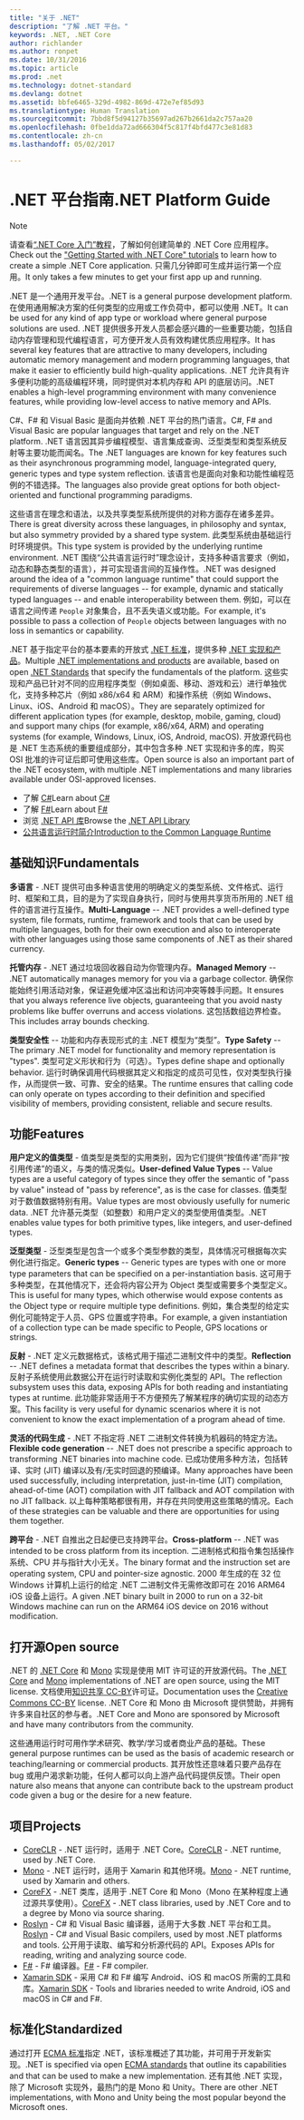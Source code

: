 ```yaml
---
title: "关于 .NET"
description: "了解 .NET 平台。"
keywords: .NET, .NET Core
author: richlander
ms.author: ronpet
ms.date: 10/31/2016
ms.topic: article
ms.prod: .net
ms.technology: dotnet-standard
ms.devlang: dotnet
ms.assetid: bbfe6465-329d-4982-869d-472e7ef85d93
ms.translationtype: Human Translation
ms.sourcegitcommit: 7bbd8f5d94127b35697ad267b2661da2c757aa20
ms.openlocfilehash: 0fbe1dda72ad666304f5c817f4bfd477c3e81d83
ms.contentlocale: zh-cn
ms.lasthandoff: 05/02/2017

---
```


# <a name="net-platform-guide"></a><span data-ttu-id="f0588-104">.NET 平台指南</span><span class="sxs-lookup"><span data-stu-id="f0588-104">.NET Platform Guide</span></span>

> [!NOTE]
> <span data-ttu-id="f0588-105">请查看[“.NET Core 入门”教程](../core/getting-started.md)，了解如何创建简单的 .NET Core 应用程序。</span><span class="sxs-lookup"><span data-stu-id="f0588-105">Check out the ["Getting Started with .NET Core" tutorials](../core/getting-started.md) to learn how to create a simple .NET Core application.</span></span> <span data-ttu-id="f0588-106">只需几分钟即可生成并运行第一个应用。</span><span class="sxs-lookup"><span data-stu-id="f0588-106">It only takes a few minutes to get your first app up and running.</span></span>

<span data-ttu-id="f0588-107">.NET 是一个通用开发平台。</span><span class="sxs-lookup"><span data-stu-id="f0588-107">.NET is a general purpose development platform.</span></span> <span data-ttu-id="f0588-108">在使用通用解决方案的任何类型的应用或工作负荷中，都可以使用 .NET。</span><span class="sxs-lookup"><span data-stu-id="f0588-108">It can be used for any kind of app type or workload where general purpose solutions are used.</span></span> <span data-ttu-id="f0588-109">.NET 提供很多开发人员都会感兴趣的一些重要功能，包括自动内存管理和现代编程语言，可方便开发人员有效构建优质应用程序。</span><span class="sxs-lookup"><span data-stu-id="f0588-109">It has several key features that are attractive to many developers, including automatic memory management and modern programming languages, that make it easier to efficiently build high-quality applications.</span></span> <span data-ttu-id="f0588-110">.NET 允许具有许多便利功能的高级编程环境，同时提供对本机内存和 API 的底层访问。</span><span class="sxs-lookup"><span data-stu-id="f0588-110">.NET enables a high-level programming environment with many convenience features, while providing low-level access to native memory and APIs.</span></span>

<span data-ttu-id="f0588-111">C#、F# 和 Visual Basic 是面向并依赖 .NET 平台的热门语言。</span><span class="sxs-lookup"><span data-stu-id="f0588-111">C#, F# and Visual Basic are popular languages that target and rely on the .NET platform.</span></span> <span data-ttu-id="f0588-112">.NET 语言因其异步编程模型、语言集成查询、泛型类型和类型系统反射等主要功能而闻名。</span><span class="sxs-lookup"><span data-stu-id="f0588-112">The .NET languages are known for key features such as their asynchronous programming model, language-integrated query, generic types and type system reflection.</span></span> <span data-ttu-id="f0588-113">该语言也是面向对象和功能性编程范例的不错选择。</span><span class="sxs-lookup"><span data-stu-id="f0588-113">The languages also provide great options for both object-oriented and functional programming paradigms.</span></span>

<span data-ttu-id="f0588-114">这些语言在理念和语法，以及共享类型系统所提供的对称方面存在诸多差异。</span><span class="sxs-lookup"><span data-stu-id="f0588-114">There is great diversity across these languages, in philosophy and syntax, but also symmetry provided by a shared type system.</span></span> <span data-ttu-id="f0588-115">此类型系统由基础运行时环境提供。</span><span class="sxs-lookup"><span data-stu-id="f0588-115">This type system is provided by the underlying runtime environment.</span></span> <span data-ttu-id="f0588-116">.NET 围绕“公共语言运行时”理念设计，支持多种语言要求（例如，动态和静态类型的语言），并可实现语言间的互操作性。</span><span class="sxs-lookup"><span data-stu-id="f0588-116">.NET was designed around the idea of a "common language runtime" that could support the requirements of diverse languages -- for example, dynamic and statically typed languages -- and enable interoperability between them.</span></span> <span data-ttu-id="f0588-117">例如，可以在语言之间传递 `People` 对象集合，且不丢失语义或功能。</span><span class="sxs-lookup"><span data-stu-id="f0588-117">For example, it's possible to pass a collection of `People` objects between languages with no loss in semantics or capability.</span></span>

<span data-ttu-id="f0588-118">.NET 基于指定平台的基本要素的开放式 [.NET 标准](https://github.com/dotnet/coreclr/blob/master/Documentation/project-docs/dotnet-standards.md)，提供多种 [.NET 实现和产品](components.md)。</span><span class="sxs-lookup"><span data-stu-id="f0588-118">Multiple [.NET implementations and products](components.md) are available, based on open [.NET Standards](https://github.com/dotnet/coreclr/blob/master/Documentation/project-docs/dotnet-standards.md) that specify the fundamentals of the platform.</span></span> <span data-ttu-id="f0588-119">这些实现和产品已针对不同的应用程序类型（例如桌面、移动、游戏和云）进行单独优化，支持多种芯片（例如 x86/x64 和 ARM）和操作系统（例如 Windows、Linux、iOS、Android 和 macOS）。</span><span class="sxs-lookup"><span data-stu-id="f0588-119">They are separately optimized for different application types (for example, desktop, mobile, gaming, cloud) and support many chips (for example, x86/x64, ARM) and operating systems (for example, Windows, Linux, iOS, Android, macOS).</span></span> <span data-ttu-id="f0588-120">开放源代码也是 .NET 生态系统的重要组成部分，其中包含多种 .NET 实现和许多的库，购买 OSI 批准的许可证后即可使用这些库。</span><span class="sxs-lookup"><span data-stu-id="f0588-120">Open source is also an important part of the .NET ecosystem, with multiple .NET implementations and many libraries available under OSI-approved licenses.</span></span>

- <span data-ttu-id="f0588-121">了解 [C#](../csharp/index.md)</span><span class="sxs-lookup"><span data-stu-id="f0588-121">Learn about [C#](../csharp/index.md)</span></span>
- <span data-ttu-id="f0588-122">了解 [F#](../fsharp/index.md)</span><span class="sxs-lookup"><span data-stu-id="f0588-122">Learn about [F#](../fsharp/index.md)</span></span>
- <span data-ttu-id="f0588-123">浏览 [.NET API 库](../../api/index.md)</span><span class="sxs-lookup"><span data-stu-id="f0588-123">Browse the [.NET API Library](../../api/index.md)</span></span>
- [<span data-ttu-id="f0588-124">公共语言运行时简介</span><span class="sxs-lookup"><span data-stu-id="f0588-124">Introduction to the Common Language Runtime</span></span>](https://github.com/dotnet/coreclr/blob/master/Documentation/botr/intro-to-clr.md)

<a name="fundamentals"></a><span data-ttu-id="f0588-125">基础知识</span><span class="sxs-lookup"><span data-stu-id="f0588-125">Fundamentals</span></span>
------------

<span data-ttu-id="f0588-126">**多语言** - .NET 提供可由多种语言使用的明确定义的类型系统、文件格式、运行时、框架和工具，目的是为了实现自身执行，同时与使用共享货币所用的 .NET 组件的语言进行互操作。</span><span class="sxs-lookup"><span data-stu-id="f0588-126">**Multi-Language** -- .NET provides a well-defined type system, file formats, runtime, framework and tools that can be used by multiple languages, both for their own execution and also to interoperate with other languages using those same components of .NET as their shared currency.</span></span>

<span data-ttu-id="f0588-127">**托管内存** - .NET 通过垃圾回收器自动为你管理内存。</span><span class="sxs-lookup"><span data-stu-id="f0588-127">**Managed Memory** -- .NET automatically manages memory for you via a garbage collector.</span></span> <span data-ttu-id="f0588-128">确保你能始终引用活动对象，保证避免缓冲区溢出和访问冲突等棘手问题。</span><span class="sxs-lookup"><span data-stu-id="f0588-128">It ensures that you always reference live objects, guaranteeing that you avoid nasty problems like buffer overruns and access violations.</span></span> <span data-ttu-id="f0588-129">这包括数组边界检查。</span><span class="sxs-lookup"><span data-stu-id="f0588-129">This includes array bounds checking.</span></span>

<span data-ttu-id="f0588-130">**类型安全性** -- 功能和内存表现形式的主 .NET 模型为“类型”。</span><span class="sxs-lookup"><span data-stu-id="f0588-130">**Type Safety** -- The primary .NET model for functionality and memory representation is "types".</span></span> <span data-ttu-id="f0588-131">类型可定义形状和行为（可选）。</span><span class="sxs-lookup"><span data-stu-id="f0588-131">Types define shape and optionally behavior.</span></span> <span data-ttu-id="f0588-132">运行时确保调用代码根据其定义和指定的成员可见性，仅对类型执行操作，从而提供一致、可靠、安全的结果。</span><span class="sxs-lookup"><span data-stu-id="f0588-132">The runtime ensures that calling code can only operate on types according to their definition and specified visibility of members, providing consistent, reliable and secure results.</span></span>

<a name="features"></a><span data-ttu-id="f0588-133">功能</span><span class="sxs-lookup"><span data-stu-id="f0588-133">Features</span></span>
--------

<span data-ttu-id="f0588-134">**用户定义的值类型** - 值类型是类型的实用类别，因为它们提供“按值传递”而非“按引用传递”的语义，与类的情况类似。</span><span class="sxs-lookup"><span data-stu-id="f0588-134">**User-defined Value Types** -- Value types are a useful category of types since they offer the semantic of "pass by value" instead of "pass by reference", as is the case for classes.</span></span> <span data-ttu-id="f0588-135">值类型对于数值数据特别有用。</span><span class="sxs-lookup"><span data-stu-id="f0588-135">Value types are most obviously usefully for numeric data.</span></span> <span data-ttu-id="f0588-136">.NET 允许基元类型（如整数）和用户定义的类型使用值类型。</span><span class="sxs-lookup"><span data-stu-id="f0588-136">.NET enables value types for both primitive types, like integers, and user-defined types.</span></span>

<span data-ttu-id="f0588-137">**泛型类型** - 泛型类型是包含一个或多个类型参数的类型，具体情况可根据每次实例化进行指定。</span><span class="sxs-lookup"><span data-stu-id="f0588-137">**Generic types** -- Generic types are types with one or more type parameters that can be specified on a per-instantiation basis.</span></span> <span data-ttu-id="f0588-138">这可用于多种类型，在其他情况下，还会将内容公开为 Object 类型或需要多个类型定义。</span><span class="sxs-lookup"><span data-stu-id="f0588-138">This is useful for many types, which otherwise would  expose contents as the Object type or require multiple type definitions.</span></span> <span data-ttu-id="f0588-139">例如，集合类型的给定实例化可能特定于人员、GPS 位置或字符串。</span><span class="sxs-lookup"><span data-stu-id="f0588-139">For example, a given instantiation of a collection type can be made specific to People, GPS locations or strings.</span></span>

<span data-ttu-id="f0588-140">**反射** - .NET 定义元数据格式，该格式用于描述二进制文件中的类型。</span><span class="sxs-lookup"><span data-stu-id="f0588-140">**Reflection** -- .NET defines a metadata format that describes the types within a binary.</span></span> <span data-ttu-id="f0588-141">反射子系统使用此数据公开在运行时读取和实例化类型的 API。</span><span class="sxs-lookup"><span data-stu-id="f0588-141">The reflection subsystem uses this data, exposing APIs for both reading and instantiating types at runtime.</span></span> <span data-ttu-id="f0588-142">此功能非常适用于不方便预先了解某程序的确切实现的动态方案。</span><span class="sxs-lookup"><span data-stu-id="f0588-142">This facility is very useful for dynamic scenarios where it is not convenient to know the exact implementation of a program ahead of time.</span></span>

<span data-ttu-id="f0588-143">**灵活的代码生成** - .NET 不指定将 .NET 二进制文件转换为机器码的特定方法。</span><span class="sxs-lookup"><span data-stu-id="f0588-143">**Flexible code generation** -- .NET does not prescribe a specific approach to transforming .NET binaries into machine code.</span></span> <span data-ttu-id="f0588-144">已成功使用多种方法，包括转译、实时 (JIT) 编译以及有/无实时回退的预编译。</span><span class="sxs-lookup"><span data-stu-id="f0588-144">Many approaches have been used successfully, including interpretation, just-in-time (JIT) compilation, ahead-of-time (AOT) compilation with JIT fallback and AOT compilation with no JIT fallback.</span></span> <span data-ttu-id="f0588-145">以上每种策略都很有用，并存在共同使用这些策略的情况。</span><span class="sxs-lookup"><span data-stu-id="f0588-145">Each of these strategies can be valuable and there are opportunities for using them together.</span></span>

<span data-ttu-id="f0588-146">**跨平台** - .NET 自推出之日起便已支持跨平台。</span><span class="sxs-lookup"><span data-stu-id="f0588-146">**Cross-platform** -- .NET was intended to be cross platform from its inception.</span></span> <span data-ttu-id="f0588-147">二进制格式和指令集包括操作系统、CPU 并与指针大小无关。</span><span class="sxs-lookup"><span data-stu-id="f0588-147">The binary format and the instruction set are operating system, CPU and pointer-size agnostic.</span></span> <span data-ttu-id="f0588-148">2000 年生成的在 32 位 Windows 计算机上运行的给定 .NET 二进制文件无需修改即可在 2016 ARM64 iOS 设备上运行。</span><span class="sxs-lookup"><span data-stu-id="f0588-148">A given .NET binary built in 2000 to run on a 32-bit Windows machine can run on the ARM64 iOS device on 2016 without modification.</span></span>

<a name="open-source"></a><span data-ttu-id="f0588-149">打开源</span><span class="sxs-lookup"><span data-stu-id="f0588-149">Open source</span></span>
-----------

<span data-ttu-id="f0588-150">.NET 的 [.NET Core](https://github.com/dotnet/core) 和 [Mono](https://github.com/mono/mono) 实现是使用 MIT 许可证的开放源代码。</span><span class="sxs-lookup"><span data-stu-id="f0588-150">The [.NET Core](https://github.com/dotnet/core) and [Mono](https://github.com/mono/mono) implementations of .NET are open source, using the MIT license.</span></span> <span data-ttu-id="f0588-151">文档使用[知识共享 CC-BY](https://creativecommons.org/licenses/by/4.0/)许可证。</span><span class="sxs-lookup"><span data-stu-id="f0588-151">Documentation uses the [Creative Commons CC-BY](https://creativecommons.org/licenses/by/4.0/) license.</span></span> <span data-ttu-id="f0588-152">.NET Core 和 Mono 由 Microsoft 提供赞助，并拥有许多来自社区的参与者。</span><span class="sxs-lookup"><span data-stu-id="f0588-152">.NET Core and Mono are sponsored by Microsoft and have many contributors from the community.</span></span> 

<span data-ttu-id="f0588-153">这些通用运行时可用作学术研究、教学/学习或者商业产品的基础。</span><span class="sxs-lookup"><span data-stu-id="f0588-153">These general purpose runtimes can be used as the basis of academic research or teaching/learning or commercial products.</span></span> <span data-ttu-id="f0588-154">其开放性还意味着只要产品存在 bug 或用户渴求新功能，任何人都可以向上游产品代码提供反馈。</span><span class="sxs-lookup"><span data-stu-id="f0588-154">Their open nature also means that anyone can contribute back to the upstream product code given a bug or the desire for a new feature.</span></span>

<a name="projects"></a><span data-ttu-id="f0588-155">项目</span><span class="sxs-lookup"><span data-stu-id="f0588-155">Projects</span></span>
--------

- <span data-ttu-id="f0588-156">[CoreCLR](https://github.com/dotnet/coreclr) - .NET 运行时，适用于 .NET Core。</span><span class="sxs-lookup"><span data-stu-id="f0588-156">[CoreCLR](https://github.com/dotnet/coreclr) - .NET runtime, used by .NET Core.</span></span>
- <span data-ttu-id="f0588-157">[Mono](https://github.com/mono/mono) - .NET 运行时，适用于 Xamarin 和其他环境。</span><span class="sxs-lookup"><span data-stu-id="f0588-157">[Mono](https://github.com/mono/mono) - .NET runtime, used by Xamarin and others.</span></span>
- <span data-ttu-id="f0588-158">[CoreFX](https://github.com/dotnet/coreclr) - .NET 类库，适用于 .NET Core 和 Mono（Mono 在某种程度上通过源共享使用）。</span><span class="sxs-lookup"><span data-stu-id="f0588-158">[CoreFX](https://github.com/dotnet/coreclr) - .NET class libraries, used by .NET Core and to a degree by Mono via source sharing.</span></span>
- <span data-ttu-id="f0588-159">[Roslyn](https://github.com/dotnet/roslyn) - C# 和 Visual Basic 编译器，适用于大多数 .NET 平台和工具。</span><span class="sxs-lookup"><span data-stu-id="f0588-159">[Roslyn](https://github.com/dotnet/roslyn) - C# and Visual Basic compilers, used by most .NET platforms and tools.</span></span> <span data-ttu-id="f0588-160">公开用于读取、编写和分析源代码的 API。</span><span class="sxs-lookup"><span data-stu-id="f0588-160">Exposes APIs for reading, writing and analyzing source code.</span></span>
- <span data-ttu-id="f0588-161">[F#](https://github.com/microsoft/visualfsharp) - F# 编译器。</span><span class="sxs-lookup"><span data-stu-id="f0588-161">[F#](https://github.com/microsoft/visualfsharp) - F# compiler.</span></span>
- <span data-ttu-id="f0588-162">[Xamarin SDK](http://open.xamarin.com) - 采用 C# 和 F# 编写 Android、iOS 和 macOS 所需的工具和库。</span><span class="sxs-lookup"><span data-stu-id="f0588-162">[Xamarin SDK](http://open.xamarin.com) - Tools and libraries needed to write Android, iOS and macOS in C# and F#.</span></span>

<a name="standardized"></a><span data-ttu-id="f0588-163">标准化</span><span class="sxs-lookup"><span data-stu-id="f0588-163">Standardized</span></span>
------------

<span data-ttu-id="f0588-164">通过打开 [ECMA 标准](https://github.com/dotnet/coreclr/blob/master/Documentation/project-docs/dotnet-standards.md)指定 .NET，该标准概述了其功能，并可用于开发新实现。</span><span class="sxs-lookup"><span data-stu-id="f0588-164">.NET is specified via open [ECMA standards](https://github.com/dotnet/coreclr/blob/master/Documentation/project-docs/dotnet-standards.md) that outline its capabilities and that can be used to make a new implementation.</span></span> <span data-ttu-id="f0588-165">还有其他 .NET 实现，除了 Microsoft 实现外，最热门的是 Mono 和 Unity。</span><span class="sxs-lookup"><span data-stu-id="f0588-165">There are other .NET implementations, with Mono and Unity being the most popular beyond the Microsoft ones.</span></span>


